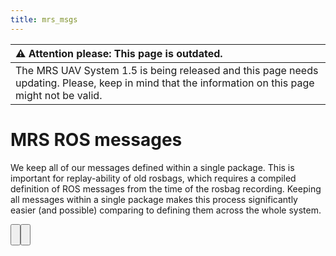 ```yaml
---
title: mrs_msgs
---
```


| :warning: **Attention please: This page is outdated.**                                                                                            |
| :---                                                                                                                                              |
| The MRS UAV System 1.5 is being released and this page needs updating. Please, keep in mind that the information on this page might not be valid. |

# MRS ROS messages

We keep all of our messages defined within a single package.
This is important for replay-ability of old rosbags, which requires a compiled definition of ROS messages from the time of the rosbag recording.
Keeping all messages within a single package makes this process significantly easier (and possible) comparing to defining them across the whole system.

<Button label="🔗 mrs_msgs API" link="https://ctu-mrs.github.io/mrs_msgs/" block /><br />

<Button label="🔗 mrs_msgs repository" link="https://github.com/ctu-mrs/mrs_msgs" block /><br />
